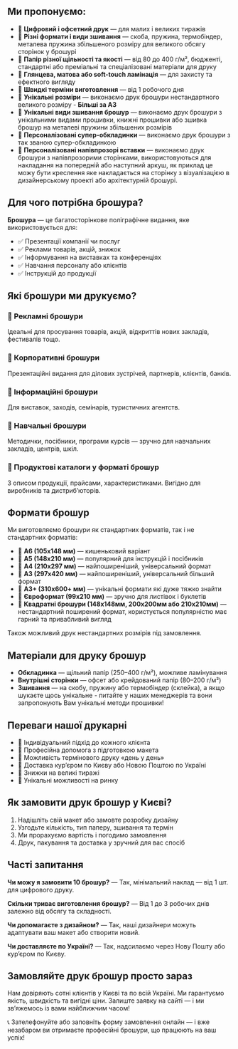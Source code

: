 ## Ми пропонуємо:

* 🔹 **Цифровий і офсетний друк** — для малих і великих тиражів
* 🔹 **Різні формати і види зшивання** — скоба, пружина, термобіндер, металева пружина збільшеного розміру для великого обсягу сторінок у брошурі
* 🔹 **Папір різної щільності та якості** — від 80 до 400 г/м², бюдженті, стандартні або преміальні та спеціалізовані матеріали для друку
* 🔹 **Глянцева, матова або soft-touch ламінація** — для захисту та ефектного вигляду
* 🔹 **Швидкі терміни виготовлення** — від 1 робочого дня
* 🔹 **Унікальні розміри** — виконаємо друк брошури нестандартного великого розміру - **Більші за А3**
* 🔹 **Унікальні види зшивання брошур** — виконаємо друк брошури з унікальними видами прошивки, книжні прошивки або зшивка брошур на металеві пружини збільшених розмірів
* 🔹 **Персоналізовані супер-обкладинки** — виконаємо друк брошури з так званою супер-обкладинкою
* 🔹 **Персоналізовані напівпрозорі вставки** — виконаємо друк брошури з напівпрозорими сторінками, використовуються для накладання на попередній або наступний аркуш, як приклад це можу бути креслення яке накладається на сторінку з візуалізацією в дизайнерському проекті або архітектурній брошурі.

## Для чого потрібна брошура?

**Брошура** — це багатосторінкове поліграфічне видання, яке використовується для:

* ✅ Презентації компанії чи послуг
* ✅ Реклами товарів, акцій, знижок
* ✅ Інформування на виставках та конференціях
* ✅ Навчання персоналу або клієнтів
* ✅ Інструкцій до продукції

## Які брошури ми друкуємо?

### 🔸 Рекламні брошури

Ідеальні для просування товарів, акцій, відкриттів нових закладів, фестивалів тощо.

### 🔸 Корпоративні брошури

Презентаційні видання для ділових зустрічей, партнерів, клієнтів, банків.

### 🔸 Інформаційні брошури

Для виставок, заходів, семінарів, туристичних агентств.

### 🔸 Навчальні брошури

Методички, посібники, програми курсів — зручно для навчальних закладів, центрів, шкіл.

### 🔸 Продуктові каталоги у форматі брошур

З описом продукції, прайсами, характеристиками. Вигідно для виробників та дистриб’юторів.

## Формати брошур

Ми виготовляємо брошури як стандартних форматів, так і не стандартних форматів:

* 📌 **A6 (105x148 мм)** — кишеньковий варіант
* 📌 **A5 (148x210 мм)** — популярний для інструкцій і посібників
* 📌 **A4 (210x297 мм)** — найпоширеніший, універсальний формат
* 📌 **A3 (297х420 мм)** — найпоширеніший, універсальний більший формат
* 📌 **A3+ (310х600+ мм)** — унікальні формати які дуже тяжко знайти
* 📌 **Євроформат (99x210 мм)** — зручно для листівок і буклетів
* 📌 **Квадратні брошури (148х148мм, 200х200мм або 210х210мм)** — нестандартний поширений формат, користується популярністю має гарний та привабливий вигляд

Також можливий друк нестандартних розмірів під замовлення.

## Матеріали для друку брошур

* **Обкладинка** — щільний папір (250–400 г/м²), можливе ламінування
* **Внутрішні сторінки** — офсет або крейдований папір (80–200 г/м²)
* **Зшивання** — на скобу, пружину або термобіндер (склейка), а якщо шукаєте щось унікальне - питайте у наших менеджерів та вони запропонують Вам унікальні методи прошивки!

## Переваги нашої друкарні

* 🔹 Індивідуальний підхід до кожного клієнта
* 🔹 Професійна допомога з підготовкою макета
* 🔹 Можливість термінового друку «день у день»
* 🔹 Доставка кур’єром по Києву або Новою Поштою по Україні
* 🔹 Знижки на великі тиражі
* 🔹 Унікальні можливості на ринку

## Як замовити друк брошур у Києві?

1. Надішліть свій макет або замовте розробку дизайну
2. Узгодьте кількість, тип паперу, зшивання та термін
3. Ми прорахуємо вартість і погодимо замовлення
4. Друк, пакування та доставка у зручний для вас спосіб

## Часті запитання

**Чи можу я замовити 10 брошур?**
— Так, мінімальний наклад — від 1 шт. для цифрового друку.

**Скільки триває виготовлення брошур?**
— Від 1 до 3 робочих днів залежно від обсягу та складності.

**Чи допомагаєте з дизайном?**
— Так, наші дизайнери можуть адаптувати ваш макет або створити новий.

**Чи доставляєте по Україні?**
— Так, надсилаємо через Нову Пошту або кур’єром по Києву.

## Замовляйте друк брошур просто зараз

Нам довіряють сотні клієнтів у Києві та по всій Україні. Ми гарантуємо якість, швидкість та вигідні ціни. Залиште заявку на сайті — і ми зв’яжемось із вами найближчим часом!

📞 Зателефонуйте або заповніть форму замовлення онлайн — і вже незабаром ви отримаєте професійні брошури, що працюють на ваш успіх!